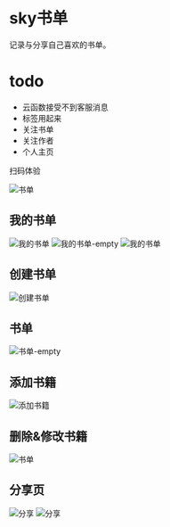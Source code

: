 # sky书单
记录与分享自己喜欢的书单。

# todo
- 云函数接受不到客服消息
- 标签用起来
- 关注书单
- 关注作者
- 个人主页


扫码体验

![书单](picture/二维码.jpg)

## 我的书单
![我的书单](picture/我的书单-list.png)
![我的书单-empty](picture/书单详情-empty.png)
![我的书单](picture/我的书单-modal.png)

## 创建书单
![创建书单](picture/创建书单.png)
## 书单
![书单-empty](picture/书单详情-empty.png)

## 添加书籍

![添加书籍](picture/添加书籍.png)

## 删除&修改书籍

![书单](picture/书单-书-编辑等.png)

## 分享页

![分享](picture/书单-分享-0.png)
![分享](picture/书单-分享.png)